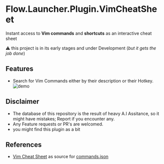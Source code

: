 # Flow.Launcher.Plugin.VimCheatSheet

Instant access to **Vim commands** and **shortcuts** as an interactive cheat sheet

⚠ this project is in its early stages and under Development (*but it gets the job done*)

## Features

* Search for Vim Commands either by their description or their Hotkey.
  ![demo](https://github.com/user-attachments/assets/70454664-65d0-4bde-8319-7558c1d24115)

## Disclaimer

- The database of this repository is the result of heavy A.I Assitance, so it might have mistakes; Report if you encounter any.
- Any Feature requests or PR's are welcomed.
- you might find this plugin as a bit

## References

- [Vim Cheat Sheet](https://vim.rtorr.com/ "rtorr website") as source for [commands.json](https://github.com/MoAlSeifi/Flow.Launcher.Plugin.VimCheatSheet/blob/main/db/commands.json "commands json database")
